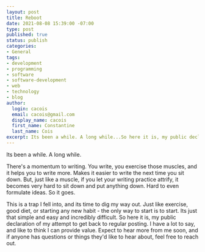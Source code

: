 ```yaml
---
layout: post
title: Reboot
date: 2021-08-08 15:39:00 -07:00
type: post
published: true
status: publish
categories:
- General
tags:
- development
- programming
- software
- software-development
- web
- technology
- blog
author:
  login: cacois
  email: cacois@gmail.com
  display_name: cacois
  first_name: Constantine
  last_name: Cois
excerpt: Its been a while. A long while...So here it is, my public declaration of my attempt to get back to regular posting....
---
```


Its been a while. A long while. 

There's a momentum to writing. You write, you exercise those muscles, and it helps you to write more. Makes it easier to write the next time you sit down. But, just like a muscle, if you let your writing practice attrify, it becomes very hard to sit down and put anything down. Hard to even formulate ideas. So it goes.

This is a trap I fell into, and its time to dig my way out. Just like exercise, good diet, or starting any new habit - the only way to start is to start. Its just that simple and easy and incredibly difficult. So here it is, my public declaration of my attempt to get back to regular posting. I have a lot to say, and like to think I can provide value. Expect to hear more from me soon, and if anyone has questions or things they'd like to hear about, feel free to reach out. 


